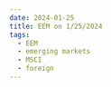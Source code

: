 ```yaml
---
date: 2024-01-25
title: EEM on 1/25/2024
tags: 
  - EEM
  - emerging markets
  - MSCI
  - foreign
---
```

<div class="post">
<snapshot-grid 
    :reports="['2024/01/24/CTA/EEM', '2024/01/25/CTA/EEM', '2024/01/25/MTP/EEM']"
    chart="2024/01/25/Chart/EEM"
/>
<p>

</p>
<p>

</p>
</div>